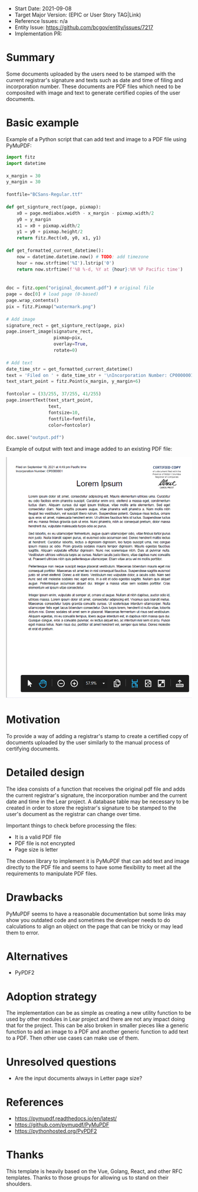 - Start Date: 2021-09-08
- Target Major Version: (EPIC or User Story TAG|Link)
- Reference Issues: n/a
- Entity Issue: https://github.com/bcgov/entity/issues/7217
- Implementation PR: 

# Summary

Some documents uploaded by the users need to be stamped with the current registrar's signature and texts such as date and time of filing and incorporation number. These documents are PDF files which need to be composited with image and text to generate certified copies of the user documents.

# Basic example

Example of a Python script that can add text and image to a PDF file using PyMuPDF:
``` python
import fitz
import datetime

x_margin = 30
y_margin = 30

fontfile="BCSans-Regular.ttf"

def get_signture_rect(page, pixmap):
    x0 = page.mediabox.width - x_margin - pixmap.width/2
    y0 = y_margin
    x1 = x0 + pixmap.width/2
    y1 = y0 + pixmap.height/2
    return fitz.Rect(x0, y0, x1, y1)  

def get_formatted_current_datetime():
    now = datetime.datetime.now() # TODO: add timezone
    hour = now.strftime('%I').lstrip('0')
    return now.strftime(f'%B %-d, %Y at {hour}:%M %P Pacific time')


doc = fitz.open("original_document.pdf") # original file
page = doc[0] # load page (0-based)
page.wrap_contents()
pix = fitz.Pixmap("watermark.png")

# Add image
signature_rect = get_signture_rect(page, pix)
page.insert_image(signature_rect, 
                  pixmap=pix, 
                  overlay=True, 
                  rotate=0)

# Add text
date_time_str = get_formatted_current_datetime()
text = 'Filed on ' + date_time_str + '\nIncorporation Number: CP0000001'
text_start_point = fitz.Point(x_margin, y_margin+6) 

fontcolor = (33/255, 37/255, 41/255)
page.insertText(text_start_point, 
                text,
                fontsize=10,
                fontfile=fontfile,
                color=fontcolor)

doc.save("output.pdf")
```

Example of output with text and image added to an existing PDF file:

![Output example](rfc-composite-pdfs/output_example.png)

# Motivation

To provide a way of adding a registrar's stamp to create a certified copy of documents uploaded by the user similarly to the manual process of certifying documents. 

# Detailed design

The idea consists of a function that receives the original pdf file and adds the current registrar's signature, the incorporation number and the current date and time in the Lear project. A database table may be necessary to be created in order to store the registrar's signature to be stamped to the user's document as the registrar can change over time.  

Important things to check before processing the files:
- It is a valid PDF file
- PDF file is not encrypted
- Page size is letter

The chosen library to implement it is PyMuPDF that can add text and image directly to the PDF file and seems to have some flexibility to meet all the requirements to manipulate PDF files. 

# Drawbacks

PyMuPDF seems to have a reasonable documentation but some links may show you outdated code and sometimes the developer needs to do calculations to align an object on the page that can be tricky or may lead them to error. 

# Alternatives

- PyPDF2

# Adoption strategy

The implementation can be as simple as creating a new utility function to be used by other modules in Lear project and there are not any impact doing that for the project. This can be also broken in smaller pieces like a generic function to add an image to a PDF and another generic function to add text to a PDF. Then other use cases can make use of them. 

# Unresolved questions

- Are the input documents always in Letter page size?

# References

- https://pymupdf.readthedocs.io/en/latest/
- https://github.com/pymupdf/PyMuPDF
- https://pythonhosted.org/PyPDF2


# Thanks

This template is heavily based on the Vue, Golang, React, and other RFC templates. Thanks to those groups for allowing us to stand on their shoulders.
